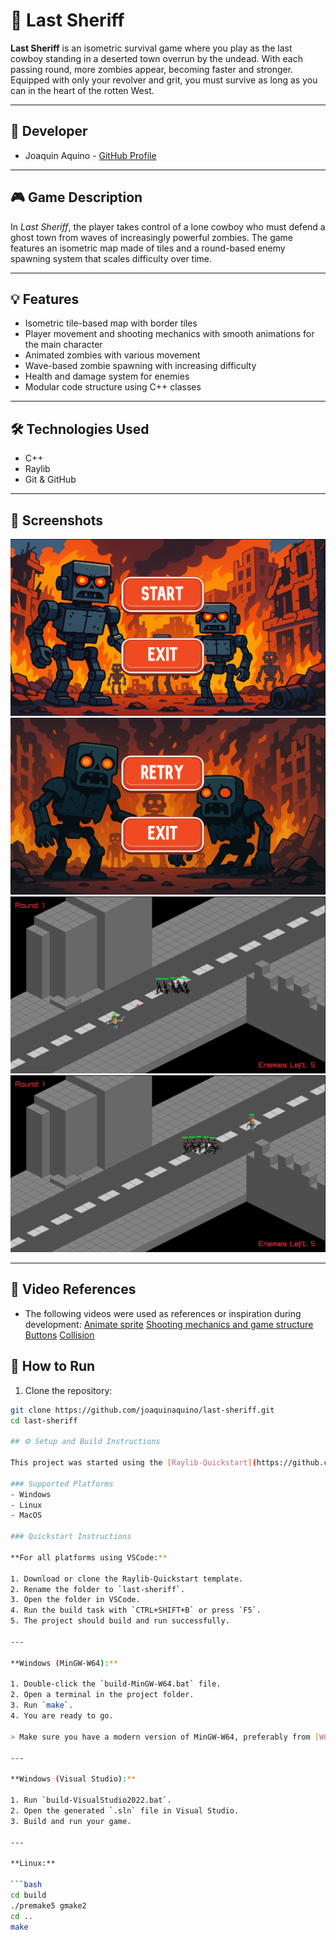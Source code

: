 # 🤠 Last Sheriff

**Last Sheriff** is an isometric survival game where you play as the last cowboy standing in a deserted town overrun by the undead. With each passing round, more zombies appear, becoming faster and stronger. Equipped with only your revolver and grit, you must survive as long as you can in the heart of the rotten West.

---

## 👤 Developer

- Joaquin Aquino - [GitHub Profile](https://github.com/Aquino-Joaquin)

---

## 🎮 Game Description

In *Last Sheriff*, the player takes control of a lone cowboy who must defend a ghost town from waves of increasingly powerful zombies. The game features an isometric map made of tiles and a round-based enemy spawning system that scales difficulty over time.

---

## 💡 Features

- Isometric tile-based map with border tiles  
- Player movement and shooting mechanics with smooth animations for the main character  
- Animated zombies with various movement 
- Wave-based zombie spawning with increasing difficulty  
- Health and damage system for enemies  
- Modular code structure using C++ classes  

---

## 🛠️ Technologies Used

- C++  
- Raylib  
- Git & GitHub  

---

## 📸 Screenshots

![Start Menu](images/start_menu.png)  
![End Menu](images/end_menu.png) 
![Gameplay](images/gameplay.png)
![Zombies](images/zombies_following.png)


---
## 🎥 Video References
- The following videos were used as references or inspiration during development:
[Animate sprite](https://www.youtube.com/watch?v=VFOIMeEePW4&list=PPSV)
[Shooting mechanics and game structure](https://www.youtube.com/watch?v=TGo3Oxdpr5o&list=PPSV)
[Buttons](https://www.youtube.com/watch?v=0Ct9ZWEUm7M&list=PPSV)
[Collision](https://www.youtube.com/watch?v=q5Y5u1c7qR0&list=PPSV)

## 🚀 How to Run

1. Clone the repository:

```bash
git clone https://github.com/joaquinaquino/last-sheriff.git
cd last-sheriff

## ⚙️ Setup and Build Instructions

This project was started using the [Raylib-Quickstart](https://github.com/RobLoach/raylib-quickstart) template, a cross-platform starter for Raylib projects.

### Supported Platforms
- Windows  
- Linux  
- MacOS  

### Quickstart Instructions

**For all platforms using VSCode:**

1. Download or clone the Raylib-Quickstart template.  
2. Rename the folder to `last-sheriff`.  
3. Open the folder in VSCode.  
4. Run the build task with `CTRL+SHIFT+B` or press `F5`.  
5. The project should build and run successfully.  

---

**Windows (MinGW-W64):**

1. Double-click the `build-MinGW-W64.bat` file.  
2. Open a terminal in the project folder.  
3. Run `make`.  
4. You are ready to go.  

> Make sure you have a modern version of MinGW-W64, preferably from [W64devkit](https://github.com/skeeto/w64devkit/releases), or installed with the Raylib installer. Add the path `C:\raylib\w64devkit\bin` to your environment variables.

---

**Windows (Visual Studio):**

1. Run `build-VisualStudio2022.bat`.  
2. Open the generated `.sln` file in Visual Studio.  
3. Build and run your game.  

---

**Linux:**

```bash
cd build
./premake5 gmake2
cd ..
make
